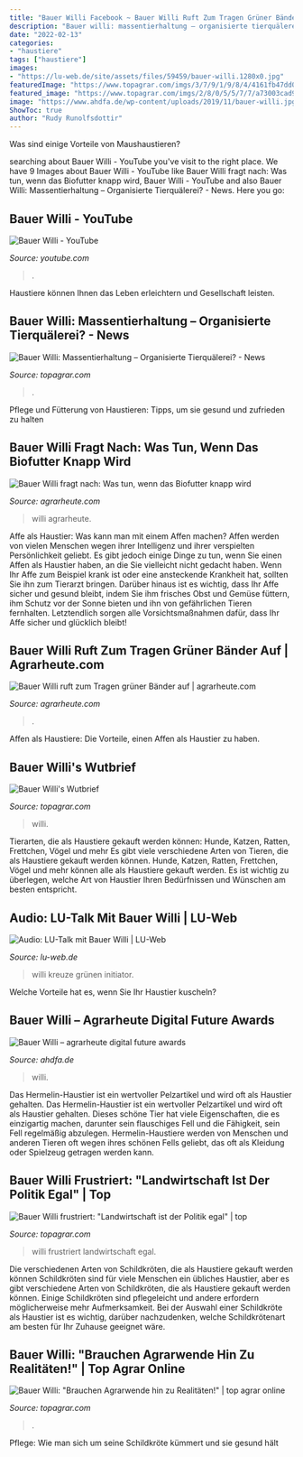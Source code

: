 ```yaml
---
title: "Bauer Willi Facebook ~ Bauer Willi Ruft Zum Tragen Grüner Bänder Auf"
description: "Bauer willi: massentierhaltung – organisierte tierquälerei?"
date: "2022-02-13"
categories:
- "haustiere"
tags: ["haustiere"]
images:
- "https://lu-web.de/site/assets/files/59459/bauer-willi.1280x0.jpg"
featuredImage: "https://www.topagrar.com/imgs/3/7/9/1/9/8/4/4161fb47dd0400a8.jpg"
featured_image: "https://www.topagrar.com/imgs/2/8/0/5/5/7/7/a73003cad9bc1382.jpg"
image: "https://www.ahdfa.de/wp-content/uploads/2019/11/bauer-willi.jpg"
ShowToc: true
author: "Rudy Runolfsdottir"
---
```



Was sind einige Vorteile von Maushaustieren?

	

		
searching about Bauer Willi - YouTube you've visit to the right place. We have 9 Images about Bauer Willi - YouTube like Bauer Willi fragt nach: Was tun, wenn das Biofutter knapp wird, Bauer Willi - YouTube and also Bauer Willi: Massentierhaltung – Organisierte Tierquälerei? - News. Here you go:
		
    
## Bauer Willi - YouTube

<img loading=lazy src="https://yt3.ggpht.com/a/AATXAJz_7mia0seBmRNAp8ejY-jMx6OfB4PFwty_KQ=s900-c-k-c0xffffffff-no-rj-mo" onerror="this.onerror=null;this.src='https://tse2.mm.bing.net/th?id=OIP.m7Dnu0hyBpVJheqBkjkHPgHaHa&amp;pid=15.1';" alt="Bauer Willi - YouTube">

_Source: youtube.com_

>. 

	

Haustiere können Ihnen das Leben erleichtern und Gesellschaft leisten.

    
## Bauer Willi: Massentierhaltung – Organisierte Tierquälerei? - News

<img loading=lazy src="https://www.topagrar.com/imgs/2/7/6/8/4/9/0/4af1f38c713aaed1.jpg" onerror="this.onerror=null;this.src='https://tse3.mm.bing.net/th?id=OIP.SvHzjHE6rtHOnvAWkLE4CwHaEf&amp;pid=15.1';" alt="Bauer Willi: Massentierhaltung – Organisierte Tierquälerei? - News">

_Source: topagrar.com_

>. 

	

Pflege und Fütterung von Haustieren: Tipps, um sie gesund und zufrieden zu halten

    
## Bauer Willi Fragt Nach: Was Tun, Wenn Das Biofutter Knapp Wird

<img loading=lazy src="https://www.agrarheute.com/media/styles/ah_bildergalerie_standalone_5x4/public/2017-11/bauer_willi_km.jpg" onerror="this.onerror=null;this.src='https://tse4.mm.bing.net/th?id=OIP.SuSh-PZdxPOa5xv655oyNwHaFv&amp;pid=15.1';" alt="Bauer Willi fragt nach: Was tun, wenn das Biofutter knapp wird">

_Source: agrarheute.com_

>willi agrarheute. 

	

Affe als Haustier: Was kann man mit einem Affen machen?
Affen werden von vielen Menschen wegen ihrer Intelligenz und ihrer verspielten Persönlichkeit geliebt. Es gibt jedoch einige Dinge zu tun, wenn Sie einen Affen als Haustier haben, an die Sie vielleicht nicht gedacht haben. Wenn Ihr Affe zum Beispiel krank ist oder eine ansteckende Krankheit hat, sollten Sie ihn zum Tierarzt bringen. Darüber hinaus ist es wichtig, dass Ihr Affe sicher und gesund bleibt, indem Sie ihm frisches Obst und Gemüse füttern, ihm Schutz vor der Sonne bieten und ihn von gefährlichen Tieren fernhalten. Letztendlich sorgen alle Vorsichtsmaßnahmen dafür, dass Ihr Affe sicher und glücklich bleibt!

    
## Bauer Willi Ruft Zum Tragen Grüner Bänder Auf | Agrarheute.com

<img loading=lazy src="https://www.agrarheute.com/media/styles/ah_bildergalerie_standalone_5x4/public/2019-09/schmuckbild_bauer_willi_gross.jpg" onerror="this.onerror=null;this.src='https://tse3.mm.bing.net/th?id=OIP.YBeX3ypr6hF1psdR9ohdjgHaFv&amp;pid=15.1';" alt="Bauer Willi ruft zum Tragen grüner Bänder auf | agrarheute.com">

_Source: agrarheute.com_

>. 

	

Affen als Haustiere: Die Vorteile, einen Affen als Haustier zu haben.

    
## Bauer Willi&#039;s Wutbrief

<img loading=lazy src="https://www.topagrar.com/imgs/2/8/0/5/5/7/7/a73003cad9bc1382.jpg" onerror="this.onerror=null;this.src='https://tse1.mm.bing.net/th?id=OIP.pzADytm8E4Il6O-7oBJA_AHaFj&amp;pid=15.1';" alt="Bauer Willi&#039;s Wutbrief">

_Source: topagrar.com_

>willi. 

	

Tierarten, die als Haustiere gekauft werden können: Hunde, Katzen, Ratten, Frettchen, Vögel und mehr
Es gibt viele verschiedene Arten von Tieren, die als Haustiere gekauft werden können. Hunde, Katzen, Ratten, Frettchen, Vögel und mehr können alle als Haustiere gekauft werden. Es ist wichtig zu überlegen, welche Art von Haustier Ihren Bedürfnissen und Wünschen am besten entspricht.

    
## Audio: LU-Talk Mit Bauer Willi | LU-Web

<img loading=lazy src="https://lu-web.de/site/assets/files/59459/bauer-willi.1280x0.jpg" onerror="this.onerror=null;this.src='https://tse4.mm.bing.net/th?id=OIP.sICjGtWEH1AkeYqwL8yeAAHaEK&amp;pid=15.1';" alt="Audio: LU-Talk mit Bauer Willi | LU-Web">

_Source: lu-web.de_

>willi kreuze grünen initiator. 

	

Welche Vorteile hat es, wenn Sie Ihr Haustier kuscheln?

    
## Bauer Willi – Agrarheute Digital Future Awards

<img loading=lazy src="https://www.ahdfa.de/wp-content/uploads/2019/11/bauer-willi.jpg" onerror="this.onerror=null;this.src='https://tse1.mm.bing.net/th?id=OIP.D62xZ6IEttunL2ijteK4aAHaHa&amp;pid=15.1';" alt="Bauer Willi – agrarheute digital future awards">

_Source: ahdfa.de_

>willi. 

	

Das Hermelin-Haustier ist ein wertvoller Pelzartikel und wird oft als Haustier gehalten.
Das Hermelin-Haustier ist ein wertvoller Pelzartikel und wird oft als Haustier gehalten. Dieses schöne Tier hat viele Eigenschaften, die es einzigartig machen, darunter sein flauschiges Fell und die Fähigkeit, sein Fell regelmäßig abzulegen. Hermelin-Haustiere werden von Menschen und anderen Tieren oft wegen ihres schönen Fells geliebt, das oft als Kleidung oder Spielzeug getragen werden kann.

    
## Bauer Willi Frustriert: &quot;Landwirtschaft Ist Der Politik Egal&quot; | Top

<img loading=lazy src="https://www.topagrar.com/imgs/3/6/9/9/1/2/8/471b1c7ef4db93b1.jpg" onerror="this.onerror=null;this.src='https://tse3.mm.bing.net/th?id=OIP.RxscfvTbk7FebBQ3OYxSbAHaEK&amp;pid=15.1';" alt="Bauer Willi frustriert: &quot;Landwirtschaft ist der Politik egal&quot; | top">

_Source: topagrar.com_

>willi frustriert landwirtschaft egal. 

	

Die verschiedenen Arten von Schildkröten, die als Haustiere gekauft werden können
Schildkröten sind für viele Menschen ein übliches Haustier, aber es gibt verschiedene Arten von Schildkröten, die als Haustiere gekauft werden können. Einige Schildkröten sind pflegeleicht und andere erfordern möglicherweise mehr Aufmerksamkeit. Bei der Auswahl einer Schildkröte als Haustier ist es wichtig, darüber nachzudenken, welche Schildkrötenart am besten für Ihr Zuhause geeignet wäre.

    
## Bauer Willi: &quot;Brauchen Agrarwende Hin Zu Realitäten!&quot; | Top Agrar Online

<img loading=lazy src="https://www.topagrar.com/imgs/3/7/9/1/9/8/4/4161fb47dd0400a8.jpg" onerror="this.onerror=null;this.src='https://tse1.mm.bing.net/th?id=OIP.QWH7R90EAKjIbKxF3o7TuAHaEe&amp;pid=15.1';" alt="Bauer Willi: &quot;Brauchen Agrarwende hin zu Realitäten!&quot; | top agrar online">

_Source: topagrar.com_

>. 

	

Pflege: Wie man sich um seine Schildkröte kümmert und sie gesund hält

